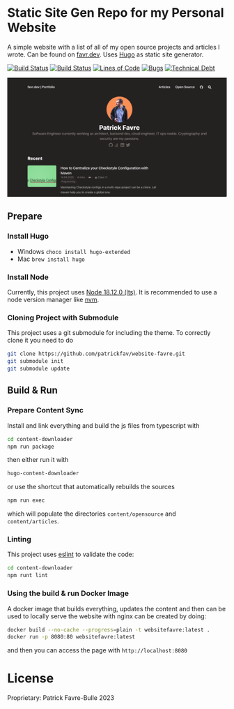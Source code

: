 # Static Site Gen Repo for my Personal Website

A simple website with a list of all of my open source projects and articles I wrote. Can be found on [favr.dev](https://favr.dev). Uses [Hugo](https://gohugo.io/) as static site generator.

[![Build Status](https://github.com/patrickfav/website-favre/actions/workflows/build_deploy.yml/badge.svg)](https://github.com/patrickfav/website-favre/actions)
[![Build Status](https://github.com/patrickfav/website-favre/actions/workflows/check_site.yml/badge.svg)](https://github.com/patrickfav/website-favre/actions)
[![Lines of Code](https://sonarcloud.io/api/project_badges/measure?project=patrickfav_website-favre&metric=ncloc)](https://sonarcloud.io/summary/new_code?id=patrickfav_website-favre)
[![Bugs](https://sonarcloud.io/api/project_badges/measure?project=patrickfav_website-favre&metric=bugs)](https://sonarcloud.io/summary/new_code?id=patrickfav_website-favre)
[![Technical Debt](https://sonarcloud.io/api/project_badges/measure?project=patrickfav_website-favre&metric=sqale_index)](https://sonarcloud.io/summary/new_code?id=patrickfav_website-favre)

![Screenshot Website](https://github.com/patrickfav/website-favre/blob/main/.readme/banner.png?raw=true)

## Prepare

### Install Hugo

* Windows `choco install hugo-extended`
* Mac `brew install hugo`

### Install Node

Currently, this project uses [Node 18.12.0 (lts)](https://nodejs.org/es/blog/release/v18.12.0). It is recommended to use
a node version manager like [nvm](https://github.com/nvm-sh/nvm).

### Cloning Project with Submodule

This project uses a git submodule for including the theme. To correctly clone it you need to do

```bash
git clone https://github.com/patrickfav/website-favre.git
git submodule init
git submodule update
```

## Build & Run

### Prepare Content Sync

Install and link everything and build the js files from typescript with

```bash
cd content-downloader
npm run package
```

then either run it with

```bash
hugo-content-downloader
```

or use the shortcut that automatically rebuilds the sources

```bash
npm run exec
```

which will populate the directories `content/opensource` and `content/articles`.

### Linting

This project uses [eslint](https://eslint.org/) to validate the code:

```bash
cd content-downloader
npm runt lint
```

### Using the build & run Docker Image

A docker image that builds everything, updates the content and then can be used to locally serve the website with nginx can be created by doing:

```bash
docker build --no-cache --progress=plain -t websitefavre:latest .
docker run -p 8080:80 websitefavre:latest
```

and then you can access the page with `http://localhost:8080`

# License

Proprietary: Patrick Favre-Bulle 2023

